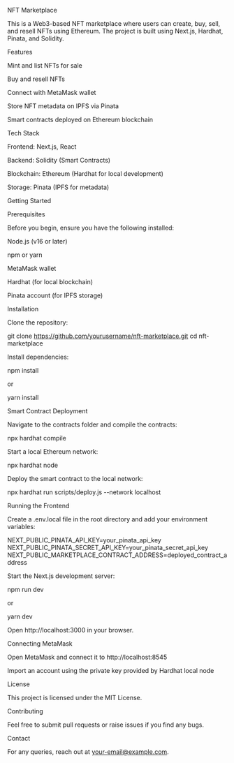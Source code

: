 NFT Marketplace

This is a Web3-based NFT marketplace where users can create, buy, sell, and resell NFTs using Ethereum. The project is built using Next.js, Hardhat, Pinata, and Solidity.

Features

Mint and list NFTs for sale

Buy and resell NFTs

Connect with MetaMask wallet

Store NFT metadata on IPFS via Pinata

Smart contracts deployed on Ethereum blockchain

Tech Stack

Frontend: Next.js, React

Backend: Solidity (Smart Contracts)

Blockchain: Ethereum (Hardhat for local development)

Storage: Pinata (IPFS for metadata)

Getting Started

Prerequisites

Before you begin, ensure you have the following installed:

Node.js (v16 or later)

npm or yarn

MetaMask wallet

Hardhat (for local blockchain)

Pinata account (for IPFS storage)

Installation

Clone the repository:

git clone https://github.com/yourusername/nft-marketplace.git
cd nft-marketplace

Install dependencies:

npm install

or

yarn install

Smart Contract Deployment

Navigate to the contracts folder and compile the contracts:

npx hardhat compile

Start a local Ethereum network:

npx hardhat node

Deploy the smart contract to the local network:

npx hardhat run scripts/deploy.js --network localhost

Running the Frontend

Create a .env.local file in the root directory and add your environment variables:

NEXT_PUBLIC_PINATA_API_KEY=your_pinata_api_key
NEXT_PUBLIC_PINATA_SECRET_API_KEY=your_pinata_secret_api_key
NEXT_PUBLIC_MARKETPLACE_CONTRACT_ADDRESS=deployed_contract_address

Start the Next.js development server:

npm run dev

or

yarn dev

Open http://localhost:3000 in your browser.

Connecting MetaMask

Open MetaMask and connect it to http://localhost:8545

Import an account using the private key provided by Hardhat local node

License

This project is licensed under the MIT License.

Contributing

Feel free to submit pull requests or raise issues if you find any bugs.

Contact

For any queries, reach out at your-email@example.com.
